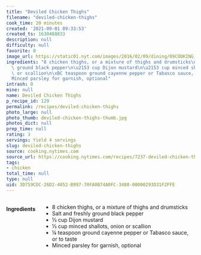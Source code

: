 ```yaml
---
title: "Deviled Chicken Thighs"
filename: "deviled-chicken-thighs"
cook_time: 20 minutes
created: '2021-09-01 09:33:53'
created_ts: 1630488833
description: null
difficulty: null
favorite: 0
image_url: https://static01.nyt.com/images/2016/02/09/dining/09COOKING_BAKEDCHICKEN2/09COOKING_BAKEDCHICKEN2-articleLarge-v2.jpg
ingredients: "8 chicken thighs, or a mixture of thighs and drumsticks\nSalt and freshly\
  \ ground black pepper\n\u2153 cup Dijon mustard\n\u2153 cup minced shallots, onion\
  \ or scallion\n\xBC teaspoon ground cayenne pepper or Tabasco sauce, or to taste\n\
  Minced parsley for garnish, optional"
intrash: 0
mine: null
name: Deviled Chicken Thighs
p_recipe_id: 129
permalink: /recipes/deviled-chicken-thighs
photo_large: null
photo_thumb: deviled-chicken-thighs-thumb.jpg
photos_dict: null
prep_time: null
rating: 3
servings: Yield 4 servings
slug: deviled-chicken-thighs
source: cooking.nytimes.com
source_url: https://cooking.nytimes.com/recipes/7237-deviled-chicken-thighs?action=click&module=Global%20Search%20Recipe%20Card&pgType=search&rank=1
tags:
- chicken
total_time: null
type: null
uid: 3D759CDC-26D2-4052-B997-70FA0B74A0FC-3480-00000293D31F2FFE
---
```

<div class="columns large-7 small-12" id="writeup">	</div><!-- #writeup -->
</div><!-- #row-one -->
<div class="row" id="row-two">	<div class="columns large-4 small-12" id="ingredients"><h4>Ingredients</h4><div class="box box-ingredients content"><ul>
<li>8 chicken thighs, or a mixture of thighs and drumsticks</li>
<li>Salt and freshly ground black pepper</li>
<li>⅓ cup Dijon mustard</li>
<li>⅓ cup minced shallots, onion or scallion</li>
<li>¼ teaspoon ground cayenne pepper or Tabasco sauce, or to taste</li>
<li>Minced parsley for garnish, optional</li>
</ul>
</div>	</div>	<div class="columns large-6 small-12" id="directions">	</div>
